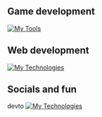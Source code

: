 ## Game development

[![My Tools](https://skillicons.dev/icons?i=cs,unity,visualstudio)](https://skillicons.dev)


## Web development

[![My Technologies](https://skillicons.dev/icons?i=figma,html,css,sass,bootstrap,mysql,js,react,nodejs,vscode,netlify)](https://skillicons.dev)

## Socials and fun
devto
[![My Technologies](https://skillicons.dev/icons?i=devto,discord,instagram,ai)](https://skillicons.dev)
